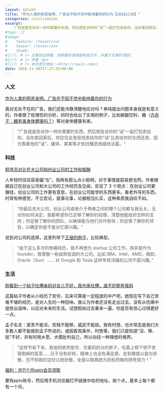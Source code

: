 ```yaml
---
layout: splash
title: "作为人类的邪恶发明，广告在不知不觉中影响着你的行为【20161130】"
categories: civilization
excerpt:
    广告就是告诉你一样你需要的东西，然后把告诉你的“话”一起打包卖给你。当你拿回家后，你往往会发现他卖给你的“话”比卖给你的东西还贵。因为靠着他的“话”，媒体、某某等才依旧耀武扬威地活着。
#tags: []
#image:
#    feature: /teaser/xxx
#    teaser: /teaser/xxx
#    thumb:
#[//]: # (> 文章欢迎转载，但转载时请保留本段文字，并置于文章的顶部)
#[//]: # (> 作者：bo)
#[//]: # (> 本文原文地址：<http://rwxin.com>)
date: 2016-11-30T17:27:25+08:00
---
```




### 人文

[作为人类的邪恶发明，广告在不知不觉中影响着你的行为](http://www.jianshu.com/p/c0570d61eec4)

面对无处不在的广告，我们还能冷静清醒地应对吗？单纯提出问题本身就是有意义的，作者做了些理性的分析，同时也给出了实用的例子，比如碳酸饮料、糖（[方舟子：糖有害身体健康吗？](http://fangzhouzi.baijia.baidu.com/article/409526)）等对身体健康有害。

>“广告就是告诉你一样你需要的东西，然后把告诉你的“话”一起打包卖给你。当你拿回家后，你往往会发现他卖给你的“话”比卖给你的东西还贵。因为靠着他的“话”，媒体、某某等才依旧耀武扬威地活着。"


### 科技

[ 程序员对比在大公司和创业公司的工作和报酬](http://blog.jobbole.com/108423/)

人年轻时往往容易偏“左”，倘再有那么点小聪明，对于事情就容易想当然。作者根据自己在创业公司和大公司的工作经历及见闻，反驳了 3 个观点：在创业公司更赚钱，创业公司的工作更有意思，在创业公司能学的东西更多。看老外写的东西，时常有种感觉，不立宏论，就事论事，论据相当扎实，这种素质我自叹不如。

>“你最后去大公司、创业公司或者介于两者之间的哪个公司都与我无关。无论你如何决定，我都希望你已足够了解你的经理，清楚他能给你怎样的支持；你足够了解你的团队，以确保能与他们合作愉快；你足够了解你的项目，以确定你是不是对它感兴趣。"

说到对公司的选择，这里列举下[王垠的例子](http://www.yinwang.org/blog-cn/2016/05/14/future)，比较典型。

>“由于这么多次的惨痛经历，我不再想为 startup 公司工作，除非是作为 founder。我尊敬一些成熟低调的大公司，比如 IBM，Intel，AMD，微软，Oracle（Sun）…… 对 Google 和 Tesla 这样年轻浮躁的公司不感兴趣。”

### 生活

[刚看到一个帖子吐槽亲妈对女儿不好，我也来吐槽，谁不好能有我妈](http://www.newsmth.net/nForum/article/Pregnancy/1177794)

这篇帖子作者从小经历了贫穷，后来可算是一定程度的中产吧，她现在写下自己苦难不堪的经历，是对人生的一种回味。我认为作者还没有走出过去，没有从伤痛中提炼出滋味，以应对未来的生活。试想假如过去重来一遍，你是否有信心过得更好一点。

孟子名言：富贵不能淫，贫贱不能移，威武不能屈。我有时想，也许常态是我们大多数人都不能做到孟子所说的，或因客观条件、时势等，我们只是知道“淫、移、屈”不好，并有时用乡愿、犬儒批判自己，所以向往一种理想的境界。

>“这样节省下来，我爸妈依然是穷，住着奶奶分的房子，吃着上顿下顿不舍得倒掉的饭菜……日子没有好转，精神上也没有满足感，走到哪就以我为骄傲，岂不知我的这份让她骄傲，全是以脱离她为目标而做的拼死努力！”


[福利：共11个月pptv会员领取 ](http://www.huim.com/shenjineng/7594.html?adq=1)

要有pptv账号，然后用手机浏览器打开链接中给的地址，挨个点，基本上每个都有一个月。

